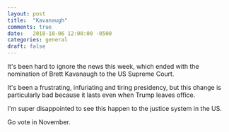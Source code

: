 ```yaml
---
layout: post
title:  "Kavanaugh"
comments: true
date:   2018-10-06 12:00:00 -0500
categories: general 
draft: false
---
```


It's been hard to ignore the news this week, which ended with the nomination of Brett Kavanaugh to the US Supreme Court. 

It's been a frustrating, infuriating and tiring presidency, but this change is particularly bad because it lasts even when Trump leaves office.

I'm super disappointed to see this happen to the justice system in the US. 

Go vote in November.
